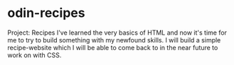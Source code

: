 # odin-recipes

Project: Recipes
I've learned the very basics of HTML and now it's time for me to try to build something with my newfound skills. I will build a simple recipe-website which I will be able to come back to in the near future to work on with CSS.

